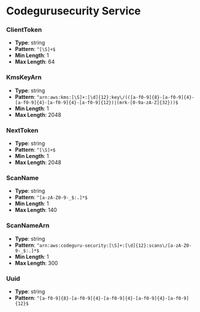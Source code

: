 # Codegurusecurity Service

### ClientToken
- **Type**: string
- **Pattern**: `^[\S]+$`
- **Min Length**: 1
- **Max Length**: 64

### KmsKeyArn
- **Type**: string
- **Pattern**: `^arn:aws:kms:[\S]+:[\d]{12}:key\/(([a-f0-9]{8}-[a-f0-9]{4}-[a-f0-9]{4}-[a-f0-9]{4}-[a-f0-9]{12})|(mrk-[0-9a-zA-Z]{32}))$`
- **Min Length**: 1
- **Max Length**: 2048

### NextToken
- **Type**: string
- **Pattern**: `^[\S]+$`
- **Min Length**: 1
- **Max Length**: 2048

### ScanName
- **Type**: string
- **Pattern**: `^[a-zA-Z0-9-_$:.]*$`
- **Min Length**: 1
- **Max Length**: 140

### ScanNameArn
- **Type**: string
- **Pattern**: `^arn:aws:codeguru-security:[\S]+:[\d]{12}:scans\/[a-zA-Z0-9-_$:.]*$`
- **Min Length**: 1
- **Max Length**: 300

### Uuid
- **Type**: string
- **Pattern**: `^[a-f0-9]{8}-[a-f0-9]{4}-[a-f0-9]{4}-[a-f0-9]{4}-[a-f0-9]{12}$`

